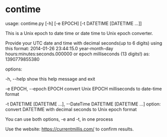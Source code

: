 # contime

usage: contime.py [-h] [-e EPOCH] [-t DATETIME [DATETIME ...]]

This is a Unix epoch to date time or date time to Unix epoch converter.

Provide your UTC date and time with decimal seconds(up to 6 digits) using this format:
2014-01-26 23:44:15.0 year-month-day hours:minutes:seconds.000000
or epoch milliseconds (13 digits!) as: 1390779855380

options:

  -h, --help show this help message and exit

  -e EPOCH, --epoch EPOCH   convert Unix EPOCH milliseconds to date-time format

  -t DATETIME [DATETIME ...], --DateTime DATETIME [DATETIME ...]    option: convert DATETIME with decimal seconds to Unix epoch format

You can use both options, -e and -t, in one process


Use the website:
https://currentmillis.com/
to confirm results.
